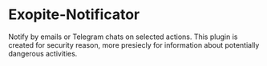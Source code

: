 # Exopite-Notificator
Notify by emails or Telegram chats on selected actions. This plugin is created for security reason, more presiecly for information about potentially dangerous activities.
